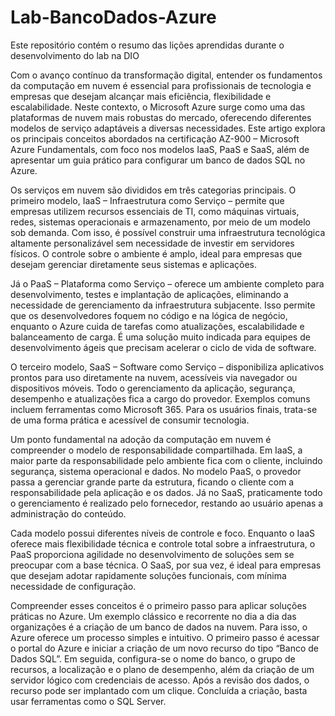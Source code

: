 # Lab-BancoDados-Azure
Este repositório contém o resumo das lições aprendidas durante o desenvolvimento do lab na DIO 

Com o avanço contínuo da transformação digital, entender os fundamentos da computação em nuvem é essencial para profissionais de tecnologia e empresas que desejam alcançar mais eficiência, flexibilidade e escalabilidade. Neste contexto, o Microsoft Azure surge como uma das plataformas de nuvem mais robustas do mercado, oferecendo diferentes modelos de serviço adaptáveis a diversas necessidades. Este artigo explora os principais conceitos abordados na certificação AZ-900 – Microsoft Azure Fundamentals, com foco nos modelos IaaS, PaaS e SaaS, além de apresentar um guia prático para configurar um banco de dados SQL no Azure.

Os serviços em nuvem são divididos em três categorias principais. O primeiro modelo, IaaS – Infraestrutura como Serviço – permite que empresas utilizem recursos essenciais de TI, como máquinas virtuais, redes, sistemas operacionais e armazenamento, por meio de um modelo sob demanda. Com isso, é possível construir uma infraestrutura tecnológica altamente personalizável sem necessidade de investir em servidores físicos. O controle sobre o ambiente é amplo, ideal para empresas que desejam gerenciar diretamente seus sistemas e aplicações.

Já o PaaS – Plataforma como Serviço – oferece um ambiente completo para desenvolvimento, testes e implantação de aplicações, eliminando a necessidade de gerenciamento da infraestrutura subjacente. Isso permite que os desenvolvedores foquem no código e na lógica de negócio, enquanto o Azure cuida de tarefas como atualizações, escalabilidade e balanceamento de carga. É uma solução muito indicada para equipes de desenvolvimento ágeis que precisam acelerar o ciclo de vida de software.

O terceiro modelo, SaaS – Software como Serviço – disponibiliza aplicativos prontos para uso diretamente na nuvem, acessíveis via navegador ou dispositivos móveis. Todo o gerenciamento da aplicação, segurança, desempenho e atualizações fica a cargo do provedor. Exemplos comuns incluem ferramentas como Microsoft 365. Para os usuários finais, trata-se de uma forma prática e acessível de consumir tecnologia.

Um ponto fundamental na adoção da computação em nuvem é compreender o modelo de responsabilidade compartilhada. Em IaaS, a maior parte da responsabilidade pelo ambiente fica com o cliente, incluindo segurança, sistema operacional e dados. No modelo PaaS, o provedor passa a gerenciar grande parte da estrutura, ficando o cliente com a responsabilidade pela aplicação e os dados. Já no SaaS, praticamente todo o gerenciamento é realizado pelo fornecedor, restando ao usuário apenas a administração do conteúdo.

Cada modelo possui diferentes níveis de controle e foco. Enquanto o IaaS oferece mais flexibilidade técnica e controle total sobre a infraestrutura, o PaaS proporciona agilidade no desenvolvimento de soluções sem se preocupar com a base técnica. O SaaS, por sua vez, é ideal para empresas que desejam adotar rapidamente soluções funcionais, com mínima necessidade de configuração.

Compreender esses conceitos é o primeiro passo para aplicar soluções práticas no Azure. Um exemplo clássico e recorrente no dia a dia das organizações é a criação de um banco de dados na nuvem. Para isso, o Azure oferece um processo simples e intuitivo. O primeiro passo é acessar o portal do Azure e iniciar a criação de um novo recurso do tipo “Banco de Dados SQL”. Em seguida, configura-se o nome do banco, o grupo de recursos, a localização e o plano de desempenho, além da criação de um servidor lógico com credenciais de acesso. Após a revisão dos dados, o recurso pode ser implantado com um clique. Concluída a criação, basta usar ferramentas como o SQL Server.
